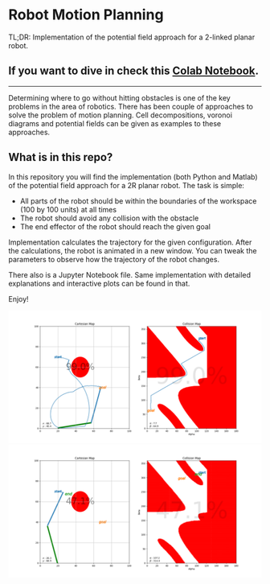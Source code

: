 

# Robot Motion Planning
TL;DR: Implementation of the potential field approach for a 2-linked planar robot.

If you want to dive in check this [Colab Notebook](https://colab.research.google.com/drive/1bQN3pF2ijRC-mpllqRBaNvI67GU2RvTo?usp=sharing).
---

----
Determining where to go without hitting obstacles is one of the key problems in the area of robotics. There has been couple of approaches to solve the problem of motion planning. Cell decompositions, voronoi diagrams and potential fields can be given as examples to these approaches. 


## What is in this repo?
In this repository you will find the implementation (both Python and Matlab) of the potential field approach for a 2R planar robot. The task is simple:

* All parts of the robot should be within the boundaries of the workspace (100 by 100 units) at all times
* The robot should avoid any collision with the obstacle
* The end effector of the robot should reach the given goal

Implementation calculates the trajectory for the given configuration. After the calculations, the robot is animated in a new window.
You can tweak the parameters to observe how the trajectory of the robot changes.

There also is a Jupyter Notebook file. Same implementation with detailed explanations and interactive plots can be found in that. 

Enjoy!


![](docs/config1.png)
![](docs/config2.png)

